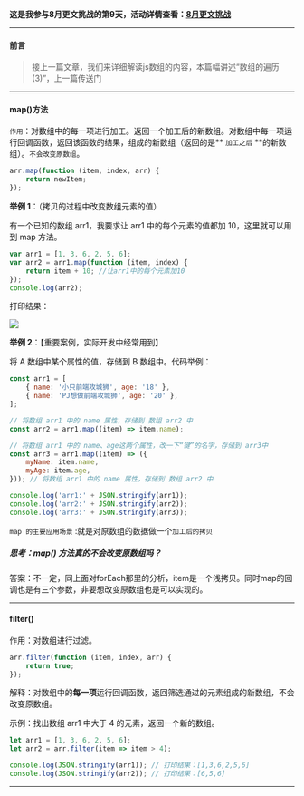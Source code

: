 **这是我参与8月更文挑战的第9天，活动详情查看：[8月更文挑战](https://juejin.cn/post/6987962113788493831)**

------

#### 前言

> 接上一篇文章，我们来详细解读js数组的内容，本篇幅讲述“数组的遍历(3)”，上一篇传送门

---------

#### map()方法

`作用`：对数组中的每一项进行加工。返回一个加工后的新数组。对数组中每一项运行回调函数，返回该函数的结果，组成的新数组（返回的是** `加工之后` **的新数组）。`不会改变原数组`。

```js
arr.map(function (item, index, arr) {
    return newItem;
});
```

**举例 1**：（拷贝的过程中改变数组元素的值）

有一个已知的数组 arr1，我要求让 arr1 中的每个元素的值都加 10，这里就可以用到 map 方法。

```javascript
var arr1 = [1, 3, 6, 2, 5, 6];
var arr2 = arr1.map(function (item, index) {
    return item + 10; //让arr1中的每个元素加10
});
console.log(arr2);
```

打印结果：

![](https://gitee.com/p_pj/pig/raw/master/img/20180402_0938-20210807173133122.png)

**举例 2**：【重要案例，实际开发中经常用到】

将 A 数组中某个属性的值，存储到 B 数组中。代码举例：

```javascript
const arr1 = [
    { name: '小只前端攻城狮', age: '18' },
    { name: 'PJ想做前端攻城狮', age: '20' },
];

// 将数组 arr1 中的 name 属性，存储到 数组 arr2 中
const arr2 = arr1.map((item) => item.name);

// 将数组 arr1 中的 name、age这两个属性，改一下“键”的名字，存储到 arr3中
const arr3 = arr1.map((item) => ({
    myName: item.name,
    myAge: item.age,
})); // 将数组 arr1 中的 name 属性，存储到 数组 arr2 中

console.log('arr1:' + JSON.stringify(arr1));
console.log('arr2:' + JSON.stringify(arr2));
console.log('arr3:' + JSON.stringify(arr3));
```

`map 的主要应用场景` :就是对原数组的数据做一个`加工后的拷贝`

##### 思考：map() 方法真的不会改变原数组吗？

答案：不一定，同上面对forEach那里的分析，item是一个浅拷贝。同时map的回调也是有三个参数，非要想改变原数组也是可以实现的。

-------

#### filter()

作用：对数组进行过滤。

```js
arr.filter(function (item, index, arr) {
    return true;
});
```

解释：对数组中的**每一项**运行回调函数，返回筛选通过的元素组成的新数组，不会改变原数组。

示例：找出数组 arr1 中大于 4 的元素，返回一个新的数组。

```javascript
let arr1 = [1, 3, 6, 2, 5, 6];
let arr2 = arr.filter(item => item > 4);

console.log(JSON.stringify(arr1)); // 打印结果：[1,3,6,2,5,6]
console.log(JSON.stringify(arr2)); // 打印结果：[6,5,6]
```

----------

#### 